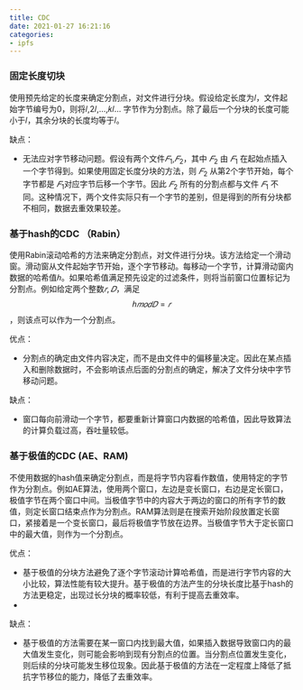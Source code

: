 ```yaml
---
title: CDC
date: 2021-01-27 16:21:16
categories:
- ipfs
---
```


### 固定长度切块

使用预先给定的长度来确定分割点，对文件进行分块。假设给定长度为𝑙，文件起始字节编号为0，则将𝑙,2𝑙,…,𝑘𝑙… 字节作为分割点。除了最后一个分块的长度可能小于𝑙，其余分块的长度均等于𝑙。

缺点：
- 无法应对字节移动问题。假设有两个文件$𝐹_1$,$𝐹_2$，其中 $𝐹_2$ 由 $𝐹_1$ 在起始点插入一个字节得到。如果使用固定长度分块的方法，则 $𝐹_2$ 从第2个字节开始，每个字节都是 $𝐹_1$对应字节后移一个字节。因此 $𝐹_2$ 所有的分割点都与文件 $𝐹_1$ 不同。这种情况下，两个文件实际只有一个字节的差别，但是得到的所有分块都不相同，数据去重效果较差。

### 基于hash的CDC （Rabin）


使用Rabin滚动哈希的方法来确定分割点，对文件进行分块。该方法给定一个滑动窗。滑动窗从文件起始字节开始，逐个字节移动。每移动一个字节，计算滑动窗内数据的哈希值$ℎ$。如果哈希值满足预先设定的过滤条件，则将当前窗口位置标记为分割点。例如给定两个整数$𝑟,𝐷$，满足$$ℎ 𝑚𝑜𝑑 𝐷=𝑟$$，则该点可以作为一个分割点。

优点：
- 分割点的确定由文件内容决定，而不是由文件中的偏移量决定。因此在某点插入和删除数据时，不会影响该点后面的分割点的确定，解决了文件分块中字节移动问题。

缺点：
- 窗口每向前滑动一个字节，都要重新计算窗口内数据的哈希值，因此导致算法的计算负载过高，吞吐量较低。

### 基于极值的CDC (AE、RAM)

不使用数据的hash值来确定分割点，而是将字节内容看作数值，使用特定的字节作为分割点。例如AE算法，使用两个窗口，左边是变长窗口，右边是定长窗口，极值字节在两个窗口中间。当极值字节中的内容大于两边的窗口的所有字节的数值，则定长窗口结束点作为分割点。RAM算法则是在搜索开始阶段放置定长窗口，紧接着是一个变长窗口，最后将极值字节放在边界。当极值字节大于定长窗口中的最大值，则作为一个分割点。

优点：
- 基于极值的分块方法避免了逐个字节滚动计算哈希值，而是进行字节内容的大小比较，算法性能有较大提升。基于极值的方法产生的分块长度比基于hash的方法更稳定，出现过长分块的概率较低，有利于提高去重效率。
- 
缺点：
- 基于极值的方法需要在某一窗口内找到最大值，如果插入数据导致窗口内的最大值发生变化，则可能会影响到现有分割点的位置。当分割点位置发生变化，则后续的分块可能发生移位现象。因此基于极值的方法在一定程度上降低了抵抗字节移位的能力，降低了去重效率。

